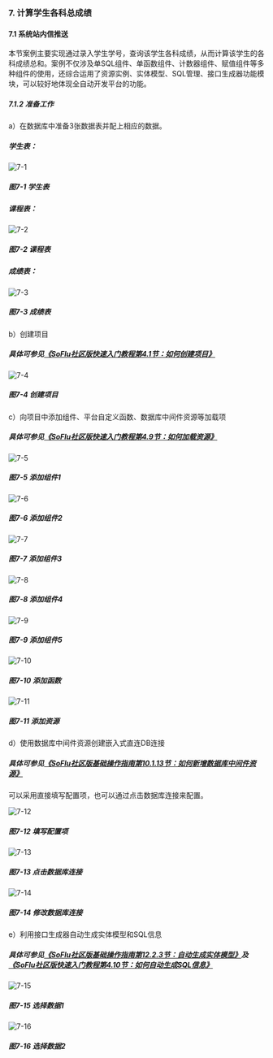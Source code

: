 ### 7. 计算学生各科总成绩

#### 7.1 系统站内信推送

本节案例主要实现通过录入学生学号，查询该学生各科成绩，从而计算该学生的各科成绩总和。案例不仅涉及单SQL组件、单函数组件、计数器组件、赋值组件等多种组件的使用，还综合运用了资源实例、实体模型、SQL管理、接口生成器功能模块，可以较好地体现全自动开发平台的功能。

##### 7.1.2 准备工作

a）在数据库中准备3张数据表并配上相应的数据。

##### 学生表：

![7-1](https://www.feisuanyz.com/fsimage/alcj-image/chengji/1.png)

##### 图7-1 学生表

##### 课程表：

![7-2](https://www.feisuanyz.com/fsimage/alcj-image/chengji/2.png)

##### 图7-2 课程表

##### 成绩表：

![7-3](https://www.feisuanyz.com/fsimage/alcj-image/chengji/3.png)

##### 图7-3 成绩表

b）创建项目

##### 具体可参见[《SoFlu社区版快速入门教程第4.1节：如何创建项目》](https://gitee.com/feisuanyz/SoFlu-adp/blob/master/SoFlu%E7%A4%BE%E5%8C%BA%E7%89%88%E6%95%99%E7%A8%8B/SoFlu%E7%A4%BE%E5%8C%BA%E7%89%88%E5%BF%AB%E9%80%9F%E5%85%A5%E9%97%A8%E6%95%99%E7%A8%8B/SoFlu%E7%A4%BE%E5%8C%BA%E7%89%88%E5%BF%AB%E9%80%9F%E5%85%A5%E9%97%A8%E6%95%99%E7%A8%8B.md#41-%E5%A6%82%E4%BD%95%E5%88%9B%E5%BB%BA%E9%A1%B9%E7%9B%AE)

![7-4](https://www.feisuanyz.com/fsimage/alcj-image/chengji/4.png)

##### 图7-4 创建项目

c）向项目中添加组件、平台自定义函数、数据库中间件资源等加载项

##### 具体可参见[《SoFlu社区版快速入门教程第4.9节：如何加载资源》](https://gitee.com/feisuanyz/SoFlu-adp/blob/master/SoFlu%E7%A4%BE%E5%8C%BA%E7%89%88%E6%95%99%E7%A8%8B/SoFlu%E7%A4%BE%E5%8C%BA%E7%89%88%E5%BF%AB%E9%80%9F%E5%85%A5%E9%97%A8%E6%95%99%E7%A8%8B/SoFlu%E7%A4%BE%E5%8C%BA%E7%89%88%E5%BF%AB%E9%80%9F%E5%85%A5%E9%97%A8%E6%95%99%E7%A8%8B.md#49-%E5%A6%82%E4%BD%95%E5%8A%A0%E8%BD%BD%E8%B5%84%E6%BA%90)

![7-5](https://www.feisuanyz.com/fsimage/alcj-image/chengji/11.png)

##### 图7-5 添加组件1

![7-6](https://www.feisuanyz.com/fsimage/alcj-image/chengji/6.png)

##### 图7-6 添加组件2

![7-7](https://www.feisuanyz.com/fsimage/alcj-image/chengji/7.png)

##### 图7-7 添加组件3

![7-8](https://www.feisuanyz.com/fsimage/alcj-image/chengji/8.png)

##### 图7-8 添加组件4

![7-9](https://www.feisuanyz.com/fsimage/alcj-image/chengji/9.png)

##### 图7-9 添加组件5

![7-10](https://www.feisuanyz.com/fsimage/alcj-image/chengji/10.png)

##### 图7-10 添加函数

![7-11](https://www.feisuanyz.com/fsimage/alcj-image/chengji/12.png)

##### 图7-11 添加资源

d）使用数据库中间件资源创建嵌入式直连DB连接

##### 具体可参见[《SoFlu社区版基础操作指南第10.1.13节：如何新增数据库中间件资源》](https://gitee.com/feisuanyz/SoFlu-adp/blob/master/SoFlu%E7%A4%BE%E5%8C%BA%E7%89%88%E6%95%99%E7%A8%8B/SoFlu%E7%A4%BE%E5%8C%BA%E7%89%88%E5%9F%BA%E7%A1%80%E6%93%8D%E4%BD%9C%E6%8C%87%E5%8D%97/10.%20%E8%B5%84%E6%BA%90%E5%AE%9E%E4%BE%8B/1.%20%E6%96%B0%E5%A2%9E%E8%B5%84%E6%BA%90%E5%AE%9E%E4%BE%8B.md#113-%E6%96%B0%E5%A2%9E%E6%95%B0%E6%8D%AE%E5%BA%93%E4%B8%AD%E9%97%B4%E4%BB%B6%E8%B5%84%E6%BA%90)

可以采用直接填写配置项，也可以通过点击数据库连接来配置。

![7-12](https://www.feisuanyz.com/fsimage/alcj-image/chengji/13.png)

##### 图7-12 填写配置项

![7-13](https://www.feisuanyz.com/fsimage/alcj-image/chengji/15.png)

##### 图7-13 点击数据库连接

![7-14](https://www.feisuanyz.com/fsimage/alcj-image/chengji/14.png)

##### 图7-14 修改数据库连接

e）利用接口生成器自动生成实体模型和SQL信息

##### 具体可参见[《SoFlu社区版基础操作指南第12.2.3节：自动生成实体模型》](https://gitee.com/feisuanyz/SoFlu-adp/blob/master/SoFlu%E7%A4%BE%E5%8C%BA%E7%89%88%E6%95%99%E7%A8%8B/SoFlu%E7%A4%BE%E5%8C%BA%E7%89%88%E5%9F%BA%E7%A1%80%E6%93%8D%E4%BD%9C%E6%8C%87%E5%8D%97/12.%20%E5%AE%9E%E4%BD%93%E6%A8%A1%E5%9E%8B/2.%20%E5%AE%9E%E4%BD%93%E6%A8%A1%E5%9E%8B.md#23-%E8%87%AA%E5%8A%A8%E7%94%9F%E6%88%90%E5%AE%9E%E4%BD%93%E6%A8%A1%E5%9E%8B)及[《SoFlu社区版快速入门教程第4.10节：如何自动生成SQL信息》](https://gitee.com/feisuanyz/SoFlu-adp/blob/master/SoFlu%E7%A4%BE%E5%8C%BA%E7%89%88%E6%95%99%E7%A8%8B/SoFlu%E7%A4%BE%E5%8C%BA%E7%89%88%E5%BF%AB%E9%80%9F%E5%85%A5%E9%97%A8%E6%95%99%E7%A8%8B/SoFlu%E7%A4%BE%E5%8C%BA%E7%89%88%E5%BF%AB%E9%80%9F%E5%85%A5%E9%97%A8%E6%95%99%E7%A8%8B.md#410-%E5%A6%82%E4%BD%95%E8%87%AA%E5%8A%A8%E7%94%9F%E6%88%90sql%E4%BF%A1%E6%81%AF)

![7-15](https://www.feisuanyz.com/fsimage/alcj-image/chengji/16.png)

##### 图7-15 选择数据1

![7-16](https://www.feisuanyz.com/fsimage/alcj-image/chengji/17.png)

##### 图7-16 选择数据2
